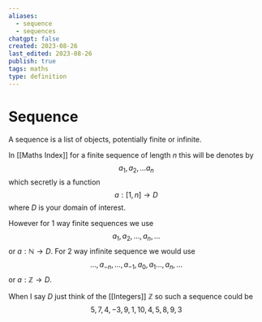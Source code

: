 ```yaml
---
aliases:
  - sequence
  - sequences
chatgpt: false
created: 2023-08-26
last_edited: 2023-08-26
publish: true
tags: maths
type: definition
---
```

# Sequence

A sequence is a list of objects, potentially finite or infinite.

In [[Maths Index]] for a finite sequence of length $n$ this will be denotes by
$$a_1, a_2, \ldots a_n$$ which secretly is a function
$$a: [1,n] \rightarrow D$$ where $D$ is your domain of interest.

However for 1 way finite sequences we use
$$a_1, a_2, \ldots, a_n, \ldots$$ or $a: \mathbb{N} \rightarrow D$. For 2 way infinite sequence we would use
$$\ldots, a_{-n}, \ldots, a_{-1}, a_0, a_1 \ldots, a_n, \ldots$$ or $a: \mathbb{Z} \rightarrow D$.

When I say $D$ just think of the [[Integers]] $\mathbb{Z}$ so such a sequence could be
$$
5, 7, 4, -3, 9, 1, 10, 4, 5, 8, 9, 3
$$

